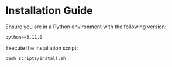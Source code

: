 # Installation Guide

Ensure you are in a Python environment with the following version:
```
python==3.11.0
```

Execute the installation script:
```
bash scripts/install.sh
```
